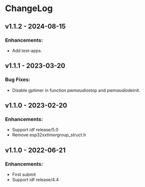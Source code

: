 # ChangeLog

## v1.1.2 - 2024-08-15

### Enhancements:

* Add test-apps.

## v1.1.1 - 2023-03-20

### Bug Fixes:

* Disable gptimer in function pwm*audio*stop and pwm*audio*deinit.

## v1.1.0 - 2023-02-20

### Enhancements:
* Support idf release/5.0
* Remove esp32xx*timer*group_struct.h

## v1.1.0 - 2022-06-21
### Enhancements:
* First submit
* Support idf release/4.4